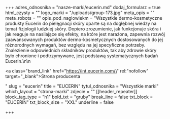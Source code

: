 +++
adres_odnosnika = "nasze-marki/eucerin.md"
dodaj_formularz = true
html_czysty = ""
logo_marki = "/uploads/group-173.jpg"
meta_opis = ""
meta_robots = ""
opis_pod_naglowiekm = "Wszystkie dermo-kosmetyczne produkty Eucerin do pielęgnacji skóry oparte są na dogłębnej wiedzy na temat fizjologii ludzkiej skóry. Dopiero zrozumienie, jak funkcjonuje skóra i jak reaguje na nasilające się efekty, na które jest narażona, zapewnia rozwój zaawansowanych produktów dermo-kosmetycznych dostosowanych do jej różnorodnych wymagań, bez względu na jej specyficzne potrzeby. Znalezienie odpowiednich składników produktów, tak aby zdrowie skóry było chronione i podtrzymywane, jest podstawą systematycznych badań Eucerin.\n\n    <p><a class=\"brand_link\" href=\"https://int.eucerin.com/\" rel:\"nofollow\" target=\"_blank\">Strona producenta</a></p>"
slug = "eucerin"
title = "EUCERIN"
tytul_odnosnika = "Wszystkie marki"
which_layout = "strona-marki"
zdjecie = ""
[[header_repeater]]
block_tag_type = "h1"
bold_txt = "gruby"
break_line = false
txt_block = "EUCERIN"
txt_block_size = "XXL"
underline = false

+++
